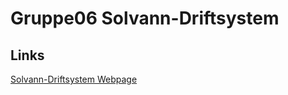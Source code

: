# Gruppe06 Solvann-Driftsystem

## Links
[Solvann-Driftsystem Webpage](http://solvann.eksempler.no)

